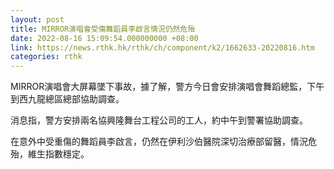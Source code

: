 ```yaml
---
layout: post
title: MIRROR演唱會受傷舞蹈員李啟言情況仍然危殆
date: 2022-08-16 15:09:54.000000000 +08:00
link: https://news.rthk.hk/rthk/ch/component/k2/1662633-20220816.htm
categories: rthk
---
```


MIRROR演唱會大屏幕墜下事故，據了解，警方今日會安排演唱會舞蹈總監，下午到西九龍總區總部協助調查。

消息指，警方安排兩名協興隆舞台工程公司的工人，約中午到警署協助調查。

在意外中受重傷的舞蹈員李啟言，仍然在伊利沙伯醫院深切治療部留醫，情況危殆，維生指數穩定。
